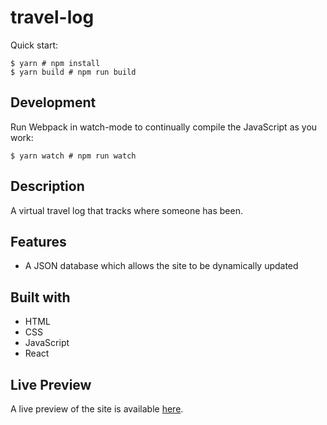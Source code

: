 # travel-log

Quick start:

```
$ yarn # npm install
$ yarn build # npm run build
````

## Development

Run Webpack in watch-mode to continually compile the JavaScript as you work:

```
$ yarn watch # npm run watch
```

## Description
  A virtual travel log that tracks where someone has been. 
  
## Features 
* A JSON database which allows the site to be dynamically updated

## Built with
* HTML
* CSS
* JavaScript
* React

## Live Preview
A live preview of the site is available [here](https://relaxed-liger-51b67d.netlify.app/).
